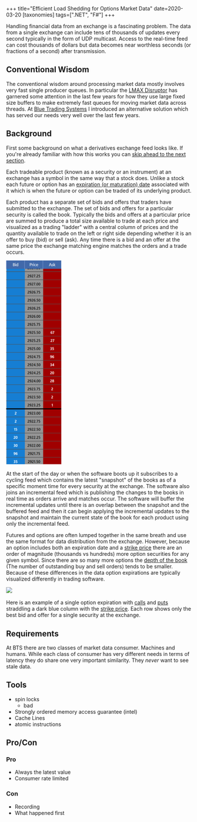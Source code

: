 +++
title="Efficient Load Shedding for Options Market Data"
date=2020-03-20
[taxonomies]
tags=[".NET", "F#"]
+++

Handling financial data from an exchange is a fascinating problem.  The data from a single exchange can include tens of thousands of updates every second typically in the form of UDP multicast.  Access to the real-time feed can cost thousands of dollars but data becomes near worthless seconds (or fractions of a second) after transmission.

<!-- more -->

## Conventional Wisdom

The conventional wisdom around processing market data mostly involves very fast single producer queues.  In particular the [LMAX Disruptor](https://lmax-exchange.github.io/disruptor/) has garnered some attention in the last few years for how they use large fixed size buffers to make extremely fast queues for moving market data across threads.  At [Blue Trading Systems](https://www.bluetradingsystems.com/) I introduced an alternative solution which has served our needs very well over the last few years.

## Background

First some background on what a derivatives exchange feed looks like. If you're already familiar with how this works you can [skip ahead to the next section](#requirements).

Each tradeable product (known as a security or an instrument) at an exchange has a symbol in the same way that a stock does. Unlike a stock each future or option has an [expiration (or maturation) date](https://www.investopedia.com/terms/m/maturitydate.asp) associated with it which is when the future or option can be traded of its underlying product. 

Each product has a separate set of bids and offers that traders have submitted to the exchange.  The set of bids and offers for a particular security is called the book.  Typically the bids and offers at a particular price are summed to produce a total size available to trade at each price and visualized as a trading "ladder" with a central column of prices and the quantity available to trade on the left or right side depending whether it is an offer to buy (bid) or sell (ask).  Any time there is a bid and an offer at the same price the exchange matching engine matches the orders and a trade occurs.

<img src="ladder.png" width="150" />

At the start of the day or when the software boots up it subscribes to a cycling feed which contains the latest "snapshot" of the books as of a specific moment time for every security at the exchange. The software also joins an incremental feed which is publishing the changes to the books in real time as orders arrive and matches occur.  The software will buffer the incremental updates until there is an overlap between the snapshot and the buffered feed and then it can begin applying the incremental updates to the snapshot and maintain the current state of the book for each product using only the incremental feed.

Futures and options are often lumped together in the same breath and use the same format for data distribution from the exchange. However, because an option includes both an expiration date and a [strike price](https://www.investopedia.com/terms/s/strikeprice.asp) there are an order of magnitude (thousands vs hundreds) more option securities for any given symbol.  Since there are so many more options the [depth of the book](https://www.investopedia.com/terms/d/depth-of-market.asp) (The number of outstanding buy and sell orders) tends to be smaller. Because of these differences in the data option expirations are typically visualized differently in trading software.

<image src="sheets.png" width="584" />

Here is an example of a single option expiration with [calls](https://www.investopedia.com/terms/c/calloption.asp) and [puts](https://www.investopedia.com/terms/p/put.asp) straddling a dark blue column with the [strike price](https://www.investopedia.com/terms/s/strikeprice.asp).  Each row shows only the best bid and offer for a single security at the exchange.


## Requirements

At BTS there are two classes of market data consumer. Machines and humans. While each class of consumer has very different needs in terms of latency they do share one very important similarity.  They *never* want to see stale data.


## Tools
* spin locks
    * bad
* Strongly ordered memory access guarantee (intel)
* Cache Lines
* atomic instructions

## Pro/Con

### Pro
* Always the latest value
* Consumer rate limited

### Con
* Recording
* What happened first


